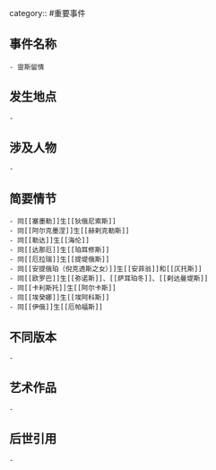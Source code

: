 category:: #重要事件
## 事件名称
	- 宙斯留情
## 发生地点
	-
## 涉及人物
	-
## 简要情节
	- 同[[塞墨勒]]生[[狄俄尼索斯]]
	- 同[[阿尔克墨涅]]生[[赫剌克勒斯]]
	- 同[[勒达]]生[[海伦]]
	- 同[[达那厄]]生[[珀耳修斯]]
	- 同[[厄拉瑞]]生[[提堤俄斯]]
	- 同[[安提俄珀（倪克透斯之女）]]生[[安菲翁]]和[[仄托斯]]
	- 同[[欧罗巴]]生[[弥诺斯]]、[[萨耳珀冬]]、[[剌达曼堤斯]]
	- 同[[卡利斯托]]生[[阿尔卡斯]]
	- 同[[埃癸娜]]生[[埃阿科斯]]
	- 同[[伊俄]]生[[厄帕福斯]]
## 不同版本
	-
## 艺术作品
	-
## 后世引用
	-
